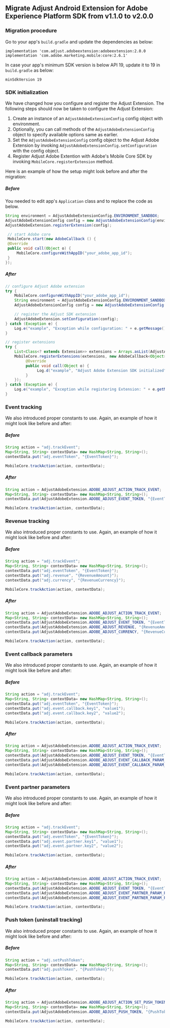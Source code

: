 ## Migrate Adjust Android Extension for Adobe Experience Platform SDK from v1.1.0 to v2.0.0

### Migration procedure

Go to your app's `build.gradle` and update the dependencies as below:

```
implementation 'com.adjust.adobeextension:adobeextension:2.0.0
implementation 'com.adobe.marketing.mobile:core:2.6.1'
```

In case your app's minimum SDK version is below API 19, update it to 19 in `build.gradle` as below: 

```
minSdkVersion 19
```

### SDK initialization

We have changed how you configure and register the Adjust Extension. The following steps should now be 
taken to configure the Adjust Extension:

1. Create an instance of an `AdjustAdobeExtensionConfig` config object with environment.
2. Optionally, you can call methods of the `AdjustAdobeExtensionConfig` object to specify available 
   options same as earlier.
3. Set the `AdjustAdobeExtensionConfig` config object to the Adjust Adobe Extension by invoking
   `AdjustAdobeExtensionConfig.setConfiguration` with the config object.
4. Register Adjust Adobe Extention with Adobe's Mobile Core SDK by invoking 
   `MobileCore.registerExtension` method.

Here is an example of how the setup might look before and after the migration:

##### Before

You needed to edit app's `Application` class and to replace the code as below.

```java
String environment = AdjustAdobeExtensionConfig.ENVIRONMENT_SANDBOX;
AdjustAdobeExtensionConfig config = new AdjustAdobeExtensionConfig(environment);
AdjustAdobeExtension.registerExtension(config);

 // start Adobe core
 MobileCore.start(new AdobeCallback () {
 @Override
 public void call(Object o) {
     MobileCore.configureWithAppID("your_adobe_app_id");
 }
});
```

##### After

```java
// configure Adjust Adobe extension
try {
    MobileCore.configureWithAppID("your_adobe_app_id");
    String environment = AdjustAdobeExtensionConfig.ENVIRONMENT_SANDBOX;
    AdjustAdobeExtensionConfig config = new AdjustAdobeExtensionConfig(environment);

    // register the Adjust SDK extension
    AdjustAdobeExtension.setConfiguration(config);
} catch (Exception e) {
    Log.e("example", "Exception while configuration: " + e.getMessage());
}

// register extensions
try {
    List<Class<? extends Extension>> extensions = Arrays.asList(AdjustAdobeExtension.EXTENSION);
    MobileCore.registerExtensions(extensions, new AdobeCallback<Object>() {
         @Override
         public void call(Object o) {
              Log.d("example", "Adjust Adobe Extension SDK initialized");
         }
    });
} catch (Exception e) {
    Log.e("example", "Exception while registering Extension: " + e.getMessage());
}         
```

### Event tracking

We also introduced proper constants to use.  Again, an example of how it might look like before and after:

##### Before

```java
String action = "adj.trackEvent";
Map<String, String> contextData= new HashMap<String, String>();
contextData.put("adj.eventToken", "{EventToken}");

MobileCore.trackAction(action, contextData);
```

##### After

```java
String action = AdjustAdobeExtension.ADOBE_ADJUST_ACTION_TRACK_EVENT;
Map<String, String> contextData= new HashMap<String, String>();
contextData.put(AdjustAdobeExtension.ADOBE_ADJUST_EVENT_TOKEN, "{EventToken}");

MobileCore.trackAction(action, contextData);
```

### Revenue tracking

We also introduced proper constants to use.  Again, an example of how it might look like before and after:

##### Before

```java
String action = "adj.trackEvent";
Map<String, String> contextData= new HashMap<String, String>();
contextData.put("adj.eventToken", "{EventToken}");
contextData.put("adj.revenue", "{RevenueAmount}");
contextData.put("adj.currency", "{RevenueCurrency}");

MobileCore.trackAction(action, contextData);
```

##### After

```java
String action = AdjustAdobeExtension.ADOBE_ADJUST_ACTION_TRACK_EVENT;
Map<String, String> contextData= new HashMap<String, String>();
contextData.put(AdjustAdobeExtension.ADOBE_ADJUST_EVENT_TOKEN, "{EventToken}");
contextData.put(AdjustAdobeExtension.ADOBE_ADJUST_REVENUE, "{RevenueAmount}");
contextData.put(AdjustAdobeExtension.ADOBE_ADJUST_CURRENCY, "{RevenueCurrency}");

MobileCore.trackAction(action, contextData);
```

### Event callback parameters

We also introduced proper constants to use.  Again, an example of how it might look like before and after:

##### Before

```java
String action = "adj.trackEvent";
Map<String, String> contextData= new HashMap<String, String>();
contextData.put("adj.eventToken", "{EventToken}");
contextData.put("adj.event.callback.key1", "value1");
contextData.put("adj.event.callback.key2", "value2");

MobileCore.trackAction(action, contextData);
```

##### After

```java
String action = AdjustAdobeExtension.ADOBE_ADJUST_ACTION_TRACK_EVENT;
Map<String, String> contextData= new HashMap<String, String>();
contextData.put(AdjustAdobeExtension.ADOBE_ADJUST_EVENT_TOKEN, "{EventToken}");
contextData.put(AdjustAdobeExtension.ADOBE_ADJUST_EVENT_CALLBACK_PARAM_PREFIX + "key1", "value1");
contextData.put(AdjustAdobeExtension.ADOBE_ADJUST_EVENT_CALLBACK_PARAM_PREFIX + "key2", "value2");

MobileCore.trackAction(action, contextData);
```

### Event partner parameters

We also introduced proper constants to use.  Again, an example of how it might look like before and after:

##### Before

```java
String action = "adj.trackEvent";
Map<String, String> contextData= new HashMap<String, String>();
contextData.put("adj.eventToken", "{EventToken}");
contextData.put("adj.event.partner.key1", "value1");
contextData.put("adj.event.partner.key2", "value2");

MobileCore.trackAction(action, contextData);
```

##### After

```java
String action = AdjustAdobeExtension.ADOBE_ADJUST_ACTION_TRACK_EVENT;
Map<String, String> contextData= new HashMap<String, String>();
contextData.put(AdjustAdobeExtension.ADOBE_ADJUST_EVENT_TOKEN, "{EventToken}");
contextData.put(AdjustAdobeExtension.ADOBE_ADJUST_EVENT_PARTNER_PARAM_PREFIX + "key1", "value1");
contextData.put(AdjustAdobeExtension.ADOBE_ADJUST_EVENT_PARTNER_PARAM_PREFIX + "key2", "value2");

MobileCore.trackAction(action, contextData);
```

### Push token (uninstall tracking)

We also introduced proper constants to use.  Again, an example of how it might look like before and after:

##### Before

```java
String action = "adj.setPushToken";
Map<String, String> contextData= new HashMap<String, String>();
contextData.put("adj.pushToken", "{PushToken}");

MobileCore.trackAction(action, contextData);
```

##### After

```java
String action = AdjustAdobeExtension.ADOBE_ADJUST_ACTION_SET_PUSH_TOKEN;
Map<String, String> contextData= new HashMap<String, String>();
contextData.put(AdjustAdobeExtension.ADOBE_ADJUST_PUSH_TOKEN, "{PushToken}");

MobileCore.trackAction(action, contextData);
```